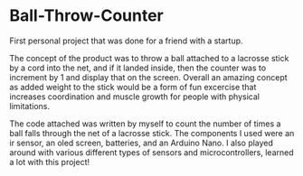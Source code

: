 # Ball-Throw-Counter

First personal project that was done for a friend with a startup. 

The concept of the product was to throw a ball attached to a lacrosse stick by a cord into the net, and if it landed inside, then the counter was to increment by 1 and display that on the screen. Overall an amazing concept as added weight to the stick would be a form of fun excercise that increases coordination and muscle growth for people with physical limitations.

The code attached was written by myself to count the number of times a ball falls through the net of a lacrosse stick. The components I used were an ir sensor, an oled screen, batteries, and an Arduino Nano. I also played around with various different types of sensors and microcontrollers, learned a lot with this project!
